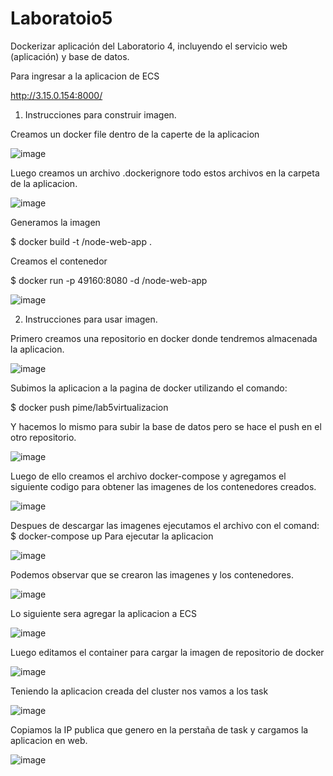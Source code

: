 # Laboratoio5
Dockerizar aplicación del Laboratorio 4, incluyendo el servicio web (aplicación) y base de datos.

Para ingresar a la aplicacion de ECS

http://3.15.0.154:8000/


1. Instrucciones para construir imagen.

Creamos un docker file dentro de la caperte de la aplicacion

![image](https://user-images.githubusercontent.com/37817818/59577786-489e6880-9082-11e9-80a9-471db0aed77d.png)

Luego creamos un archivo .dockerignore todo estos archivos en la carpeta de la aplicacion.

![image](https://user-images.githubusercontent.com/37817818/59577821-84d1c900-9082-11e9-9ec5-dfa569f9b43b.png)


Generamos la imagen

$ docker build -t <your username>/node-web-app .
  
Creamos el contenedor 

$ docker run -p 49160:8080 -d <your username>/node-web-app
  
 ![image](https://user-images.githubusercontent.com/37817818/59577830-8dc29a80-9082-11e9-87be-a1c9e05c9258.png)
 
  
2. Instrucciones para usar imagen.

Primero creamos una repositorio en docker donde tendremos almacenada la aplicacion.

![image](https://user-images.githubusercontent.com/37817818/59577846-9adf8980-9082-11e9-82a7-971e778cad9d.png)

Subimos la aplicacion a la pagina de docker utilizando el comando:

$ docker push pime/lab5virtualizacion

Y hacemos lo mismo para subir la base de datos pero se hace el push en el otro repositorio.

![image](https://user-images.githubusercontent.com/37817818/59577856-a3d05b00-9082-11e9-8939-2ce7606fbf76.png)
 
Luego de ello creamos el archivo docker-compose y agregamos el siguiente codigo para obtener las imagenes de los contenedores creados.

![image](https://user-images.githubusercontent.com/37817818/59580016-bc457300-908c-11e9-96dd-157604960109.png)

Despues de descargar las imagenes ejecutamos el archivo con el comand:
$ docker-compose up
Para ejecutar la aplicacion

![image](https://user-images.githubusercontent.com/37817818/59580052-e7c85d80-908c-11e9-82d9-b0e1557acfbf.png)

Podemos observar que se crearon las imagenes y los contenedores.

![image](https://user-images.githubusercontent.com/37817818/59580111-0dedfd80-908d-11e9-9961-648e05f49097.png)

 
Lo siguiente sera agregar la aplicacion a ECS

![image](https://user-images.githubusercontent.com/37817818/59577864-af238680-9082-11e9-99cc-d51ea92eaa34.png)

Luego editamos el container para cargar la imagen de repositorio de docker

![image](https://user-images.githubusercontent.com/37817818/59577867-b9458500-9082-11e9-9b32-3d63010eddd9.png)


Teniendo la aplicacion creada del cluster nos vamos a los task

![image](https://user-images.githubusercontent.com/37817818/59577880-cb272800-9082-11e9-8f54-f99f4485d87d.png)

Copiamos la IP publica que genero en la perstaña de task y cargamos la aplicacion en web.

![image](https://user-images.githubusercontent.com/37817818/59577888-d24e3600-9082-11e9-91e3-3138cbe7b1e3.png)




 
